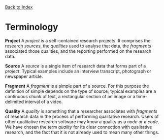 [Back to Index](index.md)

# Terminology

<a name="project"/>__Project__ A _project_ is a self-contained research projects. It comprises the research _sources_, the _qualities_ used to analyse that data, the _fragments_ associated those qualities, and the reporting performed on the research data.

<a name="source"/>__Source__ A _source_ is a single item of research data that forms part of a _project_. Typical examples include an interview transcript, photograph or newspaper article.

<a name="fragment"/>__Fragment__ A _fragment_ is a simple part of a source. For this purpose the definition of simple depends on the type of source; typical examples are a continuous chunk of text, a rectangular section of an image or a time-delimited interval of a video.

<a name="quality"/>__Quality__ A _quality_ is something that a researcher associates with _fragments_ of research data in the process of performing qualitative research. Users of other qualitative research software may know a quality as a _node_ or a _code_. We have chosen the term _quality_ for its clear connection with qualitative research, and the fact that it is not already used to mean many other things.

